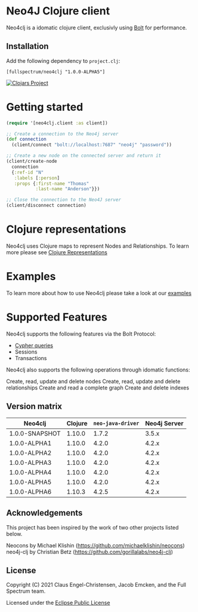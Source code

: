 # Neo4J Clojure client

Neo4clj is a idomatic clojure client, exclusivly using [Bolt](https://boltprotocol.org) for performance.

## Installation

Add the following dependency to `project.clj`:

```
[fullspectrum/neo4clj "1.0.0-ALPHA5"]
```

[![Clojars Project](https://img.shields.io/clojars/v/fullspectrum/neo4clj.svg)](https://clojars.org/fullspectrum/neo4clj)


# Getting started

~~~clojure
(require '[neo4clj.client :as client])

;; Create a connection to the Neo4j server
(def connection
  (client/connect "bolt://localhost:7687" "neo4j" "password"))

;; Create a new node on the connected server and return it
(client/create-node
  connection
  {:ref-id "N"
   :labels [:person]
   :props {:first-name "Thomas"
           :last-name "Anderson"}})

;; Close the connection to the Neo4J server
(client/disconnect connection)
~~~

# Clojure representations

Neo4clj uses Clojure maps to represent Nodes and Relationships.
To learn more please see [Clojure Representations](docs/representations.md)

# Examples

To learn more about how to use Neo4clj please take a look at our [examples](docs/examples.md)

# Supported Features

Neo4clj supports the following features via the Bolt Protocol:

* [Cypher queries](http://docs.neo4j.org/chunked/stable/cypher-query-lang.html)
* Sessions
* Transactions

Neo4clj also supports the following operations through idomatic functions:

Create, read, update and delete nodes
Create, read, update and delete relationships
Create and read a complete graph
Create and delete indexes


## Version matrix

| Neo4clj        | Clojure | `neo-java-driver` | Neo4j Server |
| -------------- | ------- | ----------------- | ------------ |
| 1.0.0-SNAPSHOT |  1.10.0 |             1.7.2 |        3.5.x |
| 1.0.0-ALPHA1   |  1.10.0 |             4.2.0 |        4.2.x |
| 1.0.0-ALPHA2   |  1.10.0 |             4.2.0 |        4.2.x |
| 1.0.0-ALPHA3   |  1.10.0 |             4.2.0 |        4.2.x |
| 1.0.0-ALPHA4   |  1.10.0 |             4.2.0 |        4.2.x |
| 1.0.0-ALPHA5   |  1.10.0 |             4.2.0 |        4.2.x |
| 1.0.0-ALPHA6   |  1.10.3 |             4.2.5 |        4.2.x |


## Acknowledgements

This project has been inspired by the work of two other projects listed below.

Neocons by Michael Klishin (https://github.com/michaelklishin/neocons)
neo4j-clj by Christian Betz (https://github.com/gorillalabs/neo4j-clj)


## License

Copyright (C) 2021 Claus Engel-Christensen, Jacob Emcken, and the Full Spectrum team.

Licensed under the [Eclipse Public License](http://www.eclipse.org/legal/epl-v10.html)
